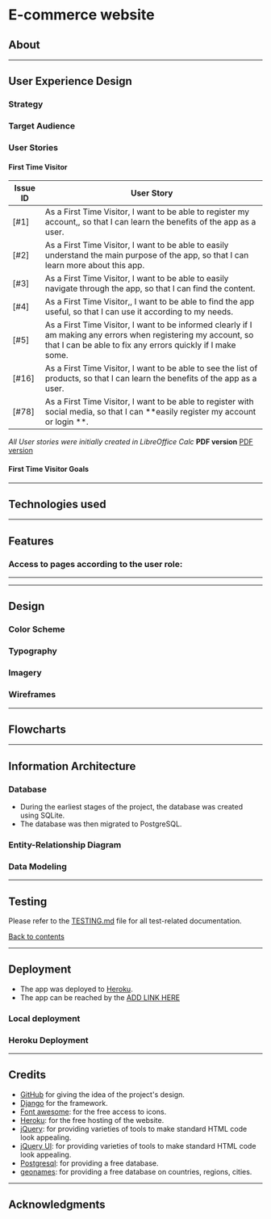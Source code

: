 # E-commerce website

## About


---

## User Experience Design

### Strategy

### Target Audience

### User Stories

#### First Time Visitor

| Issue ID    | User Story |
|-------------|-------------|
| [#1]        |    As a First Time Visitor, I want to be able to register my account,, so that I can learn the benefits of the app as a user.        |
| [#2]   | As a First Time Visitor, I want to be able to easily understand the main purpose of the app, so that I can learn more about this app. |
| [#3] | As a First Time Visitor, I want to be able to easily navigate through the app, so that I can find the content. |
| [#4] | As a First Time Visitor,, I want to be able to find the app useful, so that I can use it according to my needs. |
| [#5] | As a First Time Visitor, I want to be informed clearly if I am making any errors when registering my account, so that I can be able to fix any errors quickly if I make some. |
| [#16] | As a First Time Visitor, I want to be able to see the list of products, so that I can learn the benefits of the app as a user. |
| [#78]  |  As a First Time Visitor, I want to be able to register with social media, so that I can **easily register my account or login **. |





*All User stories were initially created in LibreOffice Calc*
**PDF version**
[PDF version](documentation/user_stories/user_stories.pdf)

#### **First Time Visitor Goals**


---

## Technologies used


---

## Features

### Access to pages according to the user role:

---

---
## Design




### Color Scheme

### Typography

### Imagery


### Wireframes

---

## Flowcharts

---

## Information Architecture

### Database

* During the earliest stages of the project, the database was created using SQLite.
* The database was then migrated to PostgreSQL.

### Entity-Relationship Diagram






### Data Modeling






---
## Testing

Please refer to the [TESTING.md](TESTING.md) file for all test-related documentation.

[Back to contents](#contents)

---

## Deployment

- The app was deployed to [Heroku](https://heroku.com).
- The app can be reached by the [ADD LINK HERE]()

### Local deployment



### Heroku Deployment


---




## Credits

- [GitHub](https://github.com/) for giving the idea of the project's design.
- [Django](https://www.djangoproject.com/) for the framework.
- [Font awesome](https://fontawesome.com/): for the free access to icons.
- [Heroku](https://www.heroku.com/): for the free hosting of the website.
- [jQuery](https://jquery.com/): for providing varieties of tools to make standard HTML code look appealing.
- [jQuery UI](https://jqueryui.com/): for providing varieties of tools to make standard HTML code look appealing.
- [Postgresql](https://www.postgresql.org/): for providing a free database.
- [geonames](https://www.geonames.org/): for providing a free database on countries, regions, cities.


---

## Acknowledgments